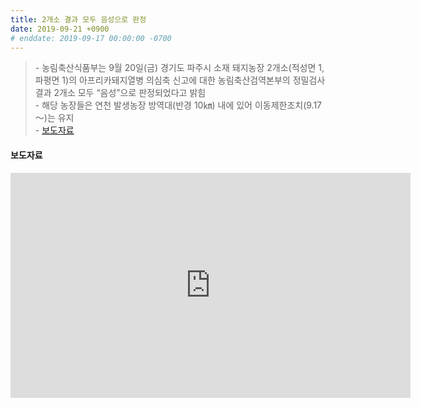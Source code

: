 ```yaml
---
title: 2개소 결과 모두 음성으로 판정
date: 2019-09-21 +0900
# enddate: 2019-09-17 00:00:00 -0700
---
```

> \- 농림축산식품부는 9월 20일(금) 경기도 파주시 소재 돼지농장 2개소(적성면 1, 파평면 1)의 아프리카돼지열병 의심축 신고에 대한 농림축산검역본부의 정밀검사 결과 2개소 모두 “음성”으로 판정되었다고 밝힘  
> \- 해당 농장들은 연천 발생농장 방역대(반경 10㎞) 내에 있어 이동제한조치(9.17～)는 유지  
> \- [보도자료](http://www.mafra.go.kr/FMD-AI/2095/subview.do?enc=Zm5jdDF8QEB8JTJGYmJzJTJGRk1ELUFJJTJGMzU0JTJGMzIxMzgzJTJGYXJ0Y2xWaWV3LmRvJTNG)  

#### 보도자료  
<iframe width="640" height="360" src="https://www.youtube.com/embed/id3Y5U9Fobc" frameborder="0" allow="accelerometer; autoplay; encrypted-media; gyroscope; picture-in-picture" allowfullscreen></iframe>